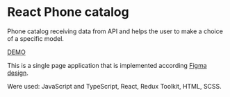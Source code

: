 # React Phone catalog

Phone catalog receiving data from API and helps the user to make a choice of a specific model.

[DEMO](https://dimashm.github.io/react_phone-catalog/)

This is a single page application that is implemented according [Figma design](https://www.figma.com/file/uEetgWenSRxk9jgiym6Yzp/Phone-catalog-redesign?node-id=1%3A2).

Were used: 
JavaScript and TypeScript,
React, Redux Toolkit, HTML, SCSS. 
